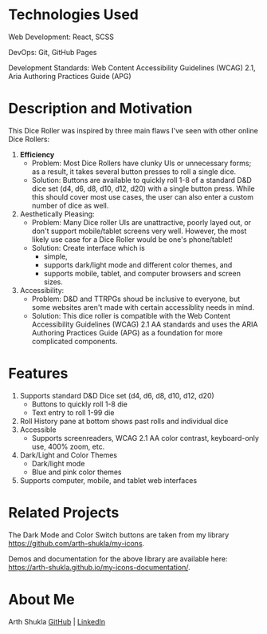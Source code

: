 # Technologies Used

Web Development: React, SCSS

DevOps: Git, GitHub Pages

Development Standards: Web Content Accessibility Guidelines (WCAG) 2.1, Aria Authoring Practices Guide (APG)

# Description and Motivation

This Dice Roller was inspired by three main flaws I've seen with other online Dice Rollers:

1. **Efficiency**
    - Problem: Most Dice Rollers have clunky UIs or unnecessary forms; as a result, it takes several button presses to roll a single dice.
    - Solution: Buttons are available to quickly roll 1-8 of a standard D&D dice set (d4, d6, d8, d10, d12, d20) with a single button press. While this should cover most use cases, the user can also
      enter a custom number of dice as well.
2. Aesthetically Pleasing:
    - Problem: Many Dice roller UIs are unattractive, poorly layed out, or don't support mobile/tablet screens very well. However, the most likely use case for a Dice Roller would be one's
      phone/tablet!
    - Solution: Create interface which is
        - simple,
        - supports dark/light mode and different color themes, and
        - supports mobile, tablet, and computer browsers and screen sizes.
3. Accessibility:
    - Problem: D&D and TTRPGs shoud be inclusive to everyone, but some websites aren't made with certain accessiblity needs in mind.
    - Solution: This dice roller is compatible with the Web Content Accessibility Guidelines (WCAG) 2.1 AA standards and uses the ARIA Authoring Practices Guide (APG) as a foundation for more
      complicated components.

# Features

1. Supports standard D&D Dice set (d4, d6, d8, d10, d12, d20)
    - Buttons to quickly roll 1-8 die
    - Text entry to roll 1-99 die
2. Roll History pane at bottom shows past rolls and individual dice
3. Accessible
    - Supports screenreaders, WCAG 2.1 AA color contrast, keyboard-only use, 400% zoom, etc.
4. Dark/Light and Color Themes
    - Dark/light mode
    - Blue and pink color themes
5. Supports computer, mobile, and tablet web interfaces

# Related Projects

The Dark Mode and Color Switch buttons are taken from my library https://github.com/arth-shukla/my-icons.

Demos and documentation for the above library are available here: https://arth-shukla.github.io/my-icons-documentation/.

# About Me

Arth Shukla [GitHub](https://github.com/arth-shukla) | [LinkedIn](https://www.linkedin.com/in/arth-shukla/)
